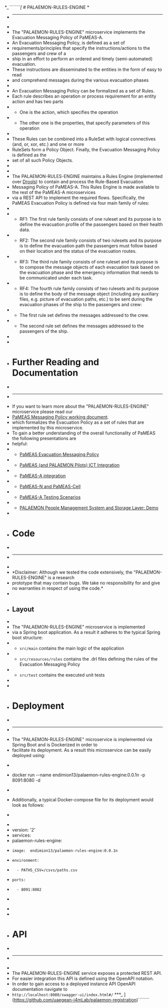 **_````````[* # PALAEMON-RULES-ENGINE
* 
* ---
* 
* The "PALAEMON-RULES-ENGINE" microservice implements the Evacuation Messaging Policy of PaMEAS-A.
* An Evacuation Messaging Policy, is defined as a set of 
* requirements/principles that specify the instructions/actions to the passengers and crew of a 
* ship in an effort to perform an ordered and timely (semi-automated) evacuation.
* These instructions are disseminated to the entities in the form of easy to read 
* and comprehend messages during the various evacuation phases
* 
* An Evacuation Messaging Policy can be formalized as a set of Rules. 
* Each rule describes an operation or process requirement for an entity action and has two parts
* - One is the action, which specifies the operation 
* - The other one is the properties, that specify parameters of this operation  
* 
* These Rules can be combined into a RuleSet with logical connectives (and, or, xor, etc.) and one or more
* RuleSets form a Policy Object. Finally, the Evacuation Messaging Policy is defined as the 
* set of all such Policy Objects. 
* 
* 
* The PALAEMON-RULES-ENGINE maintains a Rules Engine (implemented over [Drools](https://www.drools.org/)) to contain and process the Rule-Based Evacuation 
* Messaging Policy of PaMEAS-A. This Rules Engine is made available to the rest of the PaMEAS-A microservices
* via a REST API to implement the required flows. Specifically, the PaMEAS Evacuation Policy is defined via four main family of rules:
* 
* - RF1: The first rule family consists of one ruleset and its purpose is to define the evacuation profile of the passengers based on their health data.
* - RF2: The second rule family consists of two rulesets and its purpose is to define the evacuation path the passengers must follow based on their location and the status of the evacuation routes.
* - RF3: The third rule family consists of one ruleset and its purpose is to compose the message objects of each evacuation task based on the evacuation phase and the emergency information that needs to be communicated under each task.
* - RF4: The fourth rule family consists of two rulesets and its purpose is to define the body of the message object (including any auxiliary files, e.g. picture of evacuation paths, etc.) to be sent during the evacuation phases of the ship to the passengers and crew:
*   - The first rule set defines the messages addressed to the crew.
*   - The second rule set defines the messages addressed to the passengers of the ship.
* 
* 
* # Further Reading and Documentation
* 
* ---
* If you want to learn more about the "PALAEMON-RULES-ENGINE" microservice please read our
* [PaMEAS Messaging Policy working document](https://docs.google.com/document/d/1ljmMZdKuIWhcCmA4jlquAxP8VplmNn1SXZUCWVLKp2o/edit?usp=sharing).
* which formalizes the Evacuation Policy as a set of rules that are implemented by this microservice.
* To gain a better understanding of the overall functionality of PaMEAS the following presentations are
* helpful:
* - [PaMEAS Evacuation Messaging Policy](https://docs.google.com/presentation/d/1uxZ4Hoah89qz3MuUqt1RmGY8Dxf0upC6/edit?usp=sharing&ouid=101096721707031783382&rtpof=true&sd=true)
* - [PaMEAS (and PALAEMON Pilots) ICT Integration](https://docs.google.com/presentation/d/1ni99nXpgV1XGvfo6XNaR3cbe4MRncCj3/edit?usp=sharing&ouid=101096721707031783382&rtpof=true&sd=true)
* - [PaMEAS-A integration](https://docs.google.com/presentation/d/1cRt34HpJzM55kundaGE65re5CHmTzsvp/edit?usp=sharing&ouid=101096721707031783382&rtpof=true&sd=true)
* - [PaMEAS-N and PaMEAS-Cell](https://docs.google.com/presentation/d/1xnB5cOLFCL9GC1_jkzBss-vrYs6-Vv5h/edit?usp=sharing&ouid=101096721707031783382&rtpof=true&sd=true)
* - [PaMEAS-A Testing Scenarios](https://docs.google.com/presentation/d/178G2WV1pbgP8KswFuqrGacF0mGM67ERetdLD67w74MU/edit?usp=sharing)
* - [PALAEMON People Management System and Storage Layer: Demo](https://docs.google.com/presentation/d/16W8H_h-qz2HTbRwcXpGJ9RnrYqZxCAZ8/edit?usp=sharing&ouid=101096721707031783382&rtpof=true&sd=true)
* 
* # Code
* 
* ---
* 
* *Disclaimer: Although we tested the code extensively, the "PALAEMON-RULES-ENGINE" is a research
* prototype that may contain bugs. We take no responsibility for and give no warranties in respect of using the code.*
* 
* ## Layout
* 
* The "PALAEMON-RULES-ENGINE" microservice is implemented
* via a Spring boot application.  As a result it adheres to the typical Spring boot structure:
* - `src/main` contains the main logic of the application
* - `src/resources/rules` contains the .drl files defining the rules of the Evacuation Messaging Policy
* - `src/test` contains the executed unit tests
* 
* 
* # Deployment
* 
* ---
* The "PALAEMON-RULES-ENGINE" microservice is implemented via Spring Boot and is Dockerized in order to
* facilitate its deployment. As a result this microservice can be easily deployed using:
* ```
* docker run --name endimion13/palaemon-rules-engine:0.0.1n -p  8091:8080 -d 
* ```
* Additionally, a typical Docker-compose file for its deployment would look as follows:
* ```
*  
* version: '2'
* services:
*    palaemon-rules-engine:
*     image:  endimion13/palaemon-rules-engine:0.0.1n
*     environment:
*       - PATHS_CSV=/csvs/paths.csv
*     ports:
*       - 8091:8082
* ```
* 
* 
* # API
* 
* ---
* 
* The PALAEMON-RULES-ENGINE service exposes a protected REST API.
* For easier integration this API is defined using the OpenAPI notation.
* In order to gain access to a deployed instance API OpenAPI documentation navigate to
* `http://localhost:8080/swagger-ui/index.html#/`
***_ ](https://github.com/uaegean-i4mLab/palaemon-registration)````````